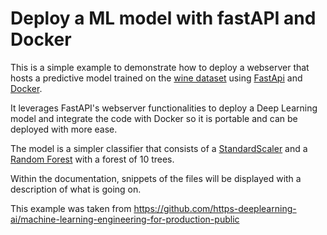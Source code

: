 # Deploy a ML model with fastAPI and Docker

This is a simple example to demonstrate how to deploy a webserver that hosts a predictive model trained on the [wine dataset](https://scikit-learn.org/stable/modules/generated/sklearn.datasets.load_wine.html#sklearn.datasets.load_wine) using [FastApi](https://fastapi.tiangolo.com/) and [Docker](https://www.docker.com/).

It leverages FastAPI's webserver functionalities to deploy a Deep Learning model and integrate the code with Docker so it is portable and can be deployed with more ease.

The model is a simpler classifier that consists of a [StandardScaler](https://scikit-learn.org/stable/modules/generated/sklearn.preprocessing.StandardScaler.html) and a [Random Forest](https://scikit-learn.org/stable/modules/generated/sklearn.ensemble.RandomForestClassifier.html) with a forest of 10 trees.

Within the documentation, snippets of the files will be displayed with a description of what is going on.

This example was taken from <https://github.com/https-deeplearning-ai/machine-learning-engineering-for-production-public>